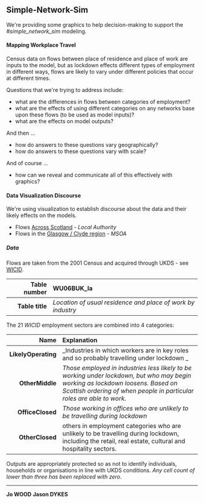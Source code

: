 ## Simple-Network-Sim

We're providing some graphics to help decision-making to support the _#simple_network_sim_ modeling.


#### Mapping Workplace Travel

Census data on flows between place of residence and place of work are inputs to the model, but as lockdown effects different types of employment in different ways, flows are likely to vary under different policies that occur at different times.

Questions that we're trying to address include:

 * what are the differences in flows between categories of employment?
 * what are the effects of using different categories on any networks base upon these flows (to be used as model inputs)?
 * what are the effects on model outputs?

And then ...
 * how do answers to these questions vary geographically?
 * how do answers to these questions vary with scale?

And of course ...
  * how can we reveal and communicate all of this effectively with graphics?

#### Data Visualization Discourse

We're using visualization to establish discourse about the data and their likely effects on the models.

- Flows [Across Scotland](docs/flow/allScotland.md) - _Local Authority_
- Flows in the [Glasgow / Clyde region](docs/flow/glasgow.md) - _MSOA_

##### Data

Flows are taken from the 2001 Census and acquired through UKDS - see [WICID](https://wicid.ukdataservice.ac.uk/).

|Table number|**WU06BUK_la**|
|-:|:--|
|**Table title**|_Location of usual residence and place of work by industry_|

The 21 _WICID_ employment sectors are combined into 4 categories:

|Name|Explanation|
|-:|:--|
|**LikelyOperating**|_Industries in which workers are in key roles and so probably travelling under lockdown _|
|**OtherMiddle**|_Those employed in industries less likely to be working under lockdown, but who may begin working as lockdown loosens. Based on Scottish ordering of when people in particular roles are able to work._|
|**OfficeClosed**|_Those working in offices who are unlikely to be travelling during lockdown_|
|**OtherClosed**|others in employment categories who are unlikely to be travelling during lockdown, including the retail, real estate, cultural and hospitality sectors.|

Outputs are appropriately protected so as not to identify individuals, households or organisations in line with UKDS conditions.
_Any cell count of lower than three has been replaced with zero_.



---

**Jo WOOD**
**Jason DYKES**
